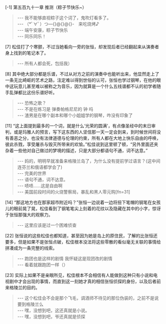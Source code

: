 
[-1] 第五百九十一章 推测（粽子节快乐~）
>--- 我不能够直视粽子这个词了，鬼吹灯看多了。<br>
>--- （*ﾟ∀ﾟ）つ―{}@{}@{}-　来吃烧烤♪<br>
>--- 端午安康，粽子节快乐<br>
>--- 同乐同乐！<br>

[7] 松佳打了个寒颤，不过当她看向一旁的张恒，却发现后者已经翻起来从演奏者身上找到的笔记本了。
>--- 所有人都会死，包括我）<br>

[8] 其中绝大部分都是乐谱，不过从对方之前的演奏中也能听出来，他显然走上了一条无比崎岖的艺术之路，注定难以得到世俗的认可，张恒也学过钢琴，在他的眼中这玩意儿甚至难以被称之为音乐，因为就算是一个什么五线谱都不认的初学者随手乱弹都比这份乐谱好听。
>--- 恐怖之歌？<br>
>--- 不是在练习是 弹奏帕格尼尼的 钟 吗<br>
>--- 渣男是在哪个副本和哪个小姐姐学的钢琴，咋没有印象了<br>

[11] “这上面提到最多的一个词，就是什么‘光荣的圆满’，有点像圣经中的末日审判，或是玛雅人的预言，写下这东西的人坚信那一天一定会到来，到时候世间将没有善恶之分，也没有法律道德与伦理的约束，所有人都在大地上快乐自由的呼唤，彼此杀戮，享受屠杀与毁灭所带来的欢愉。”松佳说到这里顿了顿，“另外里面还夹杂着一些他对自己做过的梦境的描述，只是大部分都语句不通，词不达意。”
>--- 妈的，明明早就准备来格陵兰岛了，为什么没有提前学过语言？(这中间连芬兰和俄语都学会了)<br>
>--- 完美的世界<br>
>--- 语句不通，词不达意。<br>
>--- 啧啧……这是自由啊<br>
>--- 美国前段时间的火烧警察局，暴乱和黑人零元购[fn=31]<br>

[14] “那这地方也在那家超市附近吗？”张恒一边说着一边将扭下笔帽的钢笔在女孩儿的眼前晃了晃，松佳看到了钢笔笔尖上刻着的花纹以及隐藏在其中的小字，惊讶于张恒那强大的观察力。
>--- 这里应该是过一个困难侦查<br>

[22] 张恒说的这些松佳也都知道，甚至因为她是岛上的原住民，了解的比张恒还要多，但是如果不是张恒点破，松佳根本没法将这些零散的看似毫无关联的事情给拼凑成为一条完整的线索。
>--- 跑团也是这样的剧情 我怀疑这是现团改的剧情<br>
>--- 看着就跟跑团一样（）<br>

[23] 实际上如果不是亲眼所见，松佳根本不会相信有人能做到这种只有小说和电视剧中才会出现的事情，而直到这一刻她才真的相信张恒侦探的身份，以及后者前来格陵兰的目的。
>--- 这个松佳会不会是那个飞毛，调酒师不待见的那位伪装的，之前不是说要到格陵兰么<br>
>--- 嘿，没想到吧，这还真就是小说。<br>
>--- 嘿，没想到吧，爷还真就是侦探<br>
